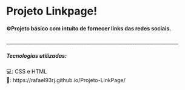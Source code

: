 <h1>Projeto Linkpage!</h1>
<h4>⚙️Projeto básico com intuíto de fornecer links das redes sociais.</h4>
_______________________________________________________________________<br>
<h5>Tecnologias utilizadas:</h5>
💻: CSS e HTML
<br>🔗: https://rafael93rj.github.io/Projeto-LinkPage/
<br>
<br>
